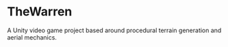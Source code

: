 # TheWarren
A Unity video game project based around procedural terrain generation and aerial mechanics.
